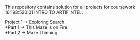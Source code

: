 This repository contains solution for all projects for coursework 16:198:520:01 INTRO TO ARTIF INTEL.

Project 1 -> Exploring Search.\
   +Part 1 -> This Maze is on Fire.\
   +Part 2 -> Maze Thinning.
